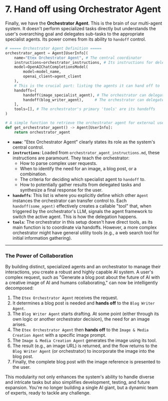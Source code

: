 # 7. Hand off using Orchestrator Agent

Finally, we have the **Orchestrator Agent**. This is the brain of our multi-agent system. It doesn't perform specialized tasks directly but understands the user's overarching goal and delegates sub-tasks to the appropriate specialist agents. Its power comes from its ability to `handoff` control.

```python
# ===== Orchestrator Agent Definition =====
orchestrator_agent = Agent[UserInfo](
    name="Etex Orchestrator Agent", # The central coordinator
    instructions=orchestrator_instructions, # Its instructions for delegation and flow management
    model=OpenAIChatCompletionsModel(
        model=model_name,
        openai_client=agent_client
    ),
    # This is the crucial part: listing the agents it can hand off to
    handoffs=[
        handoff(image_specialist_agent), # The orchestrator can delegate to the Image Agent
        handoff(blog_writer_agent),     # The orchestrator can delegate to the Blog Writer Agent
    ],
    tools=[], # The orchestrator's primary 'tools' are its handoffs
)

# A simple function to retrieve the orchestrator agent for external use
def get_orchestrator_agent() -> Agent[UserInfo]:
    return orchestrator_agent
```

- **`name`**: "Etex Orchestrator Agent" clearly states its role as the system's central control.
- **`instructions`**: Loaded from `orchestrator_agent_instructions.md`, these instructions are paramount. They teach the orchestrator:
    - How to parse complex user requests.
    - When to identify the need for an image, a blog post, or a combination.
    - The criteria for deciding which specialist agent to `handoff` to.
    - How to potentially gather results from delegated tasks and synthesize a final response for the user.
- **`handoffs`**: This list is where you explicitly define which other `Agent` instances the orchestrator can transfer control to. Each `handoff(some_agent)` effectively creates a callable "tool" that, when triggered by the orchestrator's LLM, signals the agent framework to switch the active agent. This is how the delegation happens.
- **`tools`**: The orchestrator in this setup doesn't have direct tools, as its main function is to coordinate via handoffs. However, a more complex orchestrator might have general utility tools (e.g., a web search tool for initial information gathering).

---

### The Power of Collaboration

By building distinct, specialized agents and an orchestrator to manage their interactions, you create a robust and highly capable AI system. A user's complex request, such as "Generate a blog post about the future of AI with a creative image of AI and humans collaborating," can now be intelligently decomposed:

1. The `Etex Orchestrator Agent` receives the request.
2. It determines a blog post is needed and **hands off** to the `Blog Writer Agent`.
3. The `Blog Writer Agent` starts drafting. At some point (either through its own logic or another orchestrator decision), the need for an image arises.
4. The `Etex Orchestrator Agent` then **hands off** to the `Image & Media Creation Agent` with a specific image prompt.
5. The `Image & Media Creation Agent` generates the image using its tool.
6. The result (e.g., an image URL) is returned, and the flow returns to the `Blog Writer Agent` (or orchestrator) to incorporate the image into the blog post.
7. Finally, the complete blog post with the image reference is presented to the user.

This modularity not only enhances the system's ability to handle diverse and intricate tasks but also simplifies development, testing, and future expansion. You're no longer building a single AI giant, but a dynamic team of experts, ready to tackle any challenge.